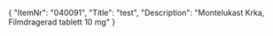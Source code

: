 {
  "ItemNr": "040091",
  "Title": "test",
  "Description": "Montelukast Krka, Filmdragerad tablett 10 mg"
}